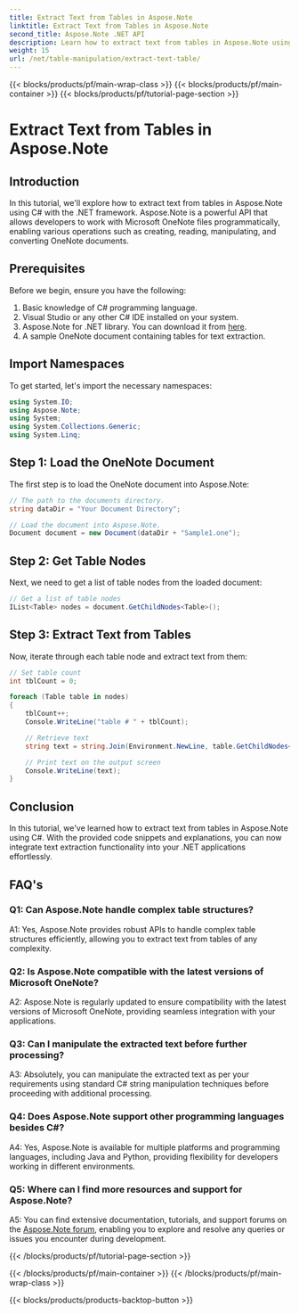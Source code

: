 ```yaml
---
title: Extract Text from Tables in Aspose.Note
linktitle: Extract Text from Tables in Aspose.Note
second_title: Aspose.Note .NET API
description: Learn how to extract text from tables in Aspose.Note using C# with the .NET framework. Step-by-step tutorial with code snippets and explanations.
weight: 15
url: /net/table-manipulation/extract-text-table/
---
```


{{< blocks/products/pf/main-wrap-class >}}
{{< blocks/products/pf/main-container >}}
{{< blocks/products/pf/tutorial-page-section >}}

# Extract Text from Tables in Aspose.Note

## Introduction

In this tutorial, we'll explore how to extract text from tables in Aspose.Note using C# with the .NET framework. Aspose.Note is a powerful API that allows developers to work with Microsoft OneNote files programmatically, enabling various operations such as creating, reading, manipulating, and converting OneNote documents.

## Prerequisites

Before we begin, ensure you have the following:

1. Basic knowledge of C# programming language.
2. Visual Studio or any other C# IDE installed on your system.
3. Aspose.Note for .NET library. You can download it from [here](https://releases.aspose.com/note/net/).
4. A sample OneNote document containing tables for text extraction.

## Import Namespaces

To get started, let's import the necessary namespaces:

```csharp
using System.IO;
using Aspose.Note;
using System;
using System.Collections.Generic;
using System.Linq;
```

## Step 1: Load the OneNote Document

The first step is to load the OneNote document into Aspose.Note:

```csharp
// The path to the documents directory.
string dataDir = "Your Document Directory";

// Load the document into Aspose.Note.
Document document = new Document(dataDir + "Sample1.one");
```

## Step 2: Get Table Nodes

Next, we need to get a list of table nodes from the loaded document:

```csharp
// Get a list of table nodes
IList<Table> nodes = document.GetChildNodes<Table>();
```

## Step 3: Extract Text from Tables

Now, iterate through each table node and extract text from them:

```csharp
// Set table count
int tblCount = 0;

foreach (Table table in nodes)
{
    tblCount++;
    Console.WriteLine("table # " + tblCount);

    // Retrieve text
    string text = string.Join(Environment.NewLine, table.GetChildNodes<RichText>().Select(e => e.Text)) + Environment.NewLine;

    // Print text on the output screen
    Console.WriteLine(text);
}
```

## Conclusion

In this tutorial, we've learned how to extract text from tables in Aspose.Note using C#. With the provided code snippets and explanations, you can now integrate text extraction functionality into your .NET applications effortlessly.

## FAQ's

### Q1: Can Aspose.Note handle complex table structures?

A1: Yes, Aspose.Note provides robust APIs to handle complex table structures efficiently, allowing you to extract text from tables of any complexity.

### Q2: Is Aspose.Note compatible with the latest versions of Microsoft OneNote?

A2: Aspose.Note is regularly updated to ensure compatibility with the latest versions of Microsoft OneNote, providing seamless integration with your applications.

### Q3: Can I manipulate the extracted text before further processing?

A3: Absolutely, you can manipulate the extracted text as per your requirements using standard C# string manipulation techniques before proceeding with additional processing.

### Q4: Does Aspose.Note support other programming languages besides C#?

A4: Yes, Aspose.Note is available for multiple platforms and programming languages, including Java and Python, providing flexibility for developers working in different environments.

### Q5: Where can I find more resources and support for Aspose.Note?

A5: You can find extensive documentation, tutorials, and support forums on the [Aspose.Note forum](https://forum.aspose.com/c/note/28), enabling you to explore and resolve any queries or issues you encounter during development.

{{< /blocks/products/pf/tutorial-page-section >}}

{{< /blocks/products/pf/main-container >}}
{{< /blocks/products/pf/main-wrap-class >}}

{{< blocks/products/products-backtop-button >}}
